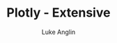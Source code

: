 ---
title: Plotly - Extensive
author: Luke Anglin
categories: ml
image: https://raw.githubusercontent.com/cldougl/plot_images/add_r_img/plotly_2017.png
description: There's so much you can do with Plotly.  Interactive visualizations have never been so simple!  
topics: Plotly 
sources: <a href="https://plotly.com/python/">Plotly's Documentation</a>
publish: True
link: https://nbviewer.jupyter.org/github/LukeAnglin/WebApp/blob/master/categories/MLProjects/Notes/Plotly.ipynb
---